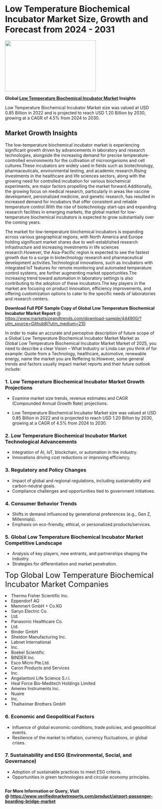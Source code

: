 <H1>Low Temperature Biochemical Incubator Market Size, Growth and Forecast from 2024 - 2031</H1><img class="aligncenter size-medium wp-image-584254" src="https://thirdeyenews.in/wp-content/uploads/2024/09/Global-Market-Research-300x168.jpeg" alt="" width="300" height="168" /><p><strong>Global&nbsp;<a href="https://www.marketsizeandtrends.com/download-sample/444900/?utm_source=Github8j?utm_medium=210">Low Temperature Biochemical Incubator Market</a> Insights</strong></p><p>Low Temperature Biochemical Incubator Market size was valued at USD 0.85 Billion in 2022 and is projected to reach USD 1.20 Billion by 2030, growing at a CAGR of 4.5% from 2024 to 2030.</p><p><h2>Market Growth Insights</h2> <p>The low-temperature biochemical incubator market is experiencing significant growth driven by advancements in laboratory and research technologies, alongside the increasing demand for precise temperature-controlled environments for the cultivation of microorganisms and cell cultures.These incubators are widely used in fields such as biotechnology, pharmaceuticals, environmental testing, and academic research.Rising investments in the healthcare and life sciences sectors, along with the growing need for controlled incubation for various biochemical experiments, are major factors propelling the market forward.Additionally, the growing focus on medical research, particularly in areas like vaccine development, personalized medicine, and genetic research, has resulted in increased demand for incubators that offer consistent and reliable temperature control.With the rise of biotechnology start-ups and expanding research facilities in emerging markets, the global market for low-temperature biochemical incubators is expected to grow substantially over the coming years.</p> <p>The market for low-temperature biochemical incubators is expanding across various geographical regions, with North America and Europe holding significant market shares due to well-established research infrastructure and increasing investments in life sciences research.However, the Asia-Pacific region is expected to see the fastest growth due to a surge in biotechnology research and pharmaceutical development activities.Technological innovations, such as incubators with integrated IoT features for remote monitoring and automated temperature control systems, are further augmenting market opportunities.The increasing trend toward automation in laboratory settings is also contributing to the adoption of these incubators.The key players in the market are focusing on product innovation, efficiency improvements, and offering customization options to cater to the specific needs of laboratories and research centers.<p><span class=""><strong>Download Full PDF Sample Copy of Global Low Temperature Biochemical Incubator Market Report</strong> @ <a href="https://www.marketsizeandtrends.com/download-sample/444900/?utm_source=Github8j?utm_medium=210" target="_blank">https://www.marketsizeandtrends.com/download-sample/444900/?utm_source=Github8j?utm_medium=210</a></span></p><p>In order to make an accurate and perceptive description of future scope of a Global&nbsp;Low Temperature Biochemical Incubator Market Market as Global&nbsp;Low Temperature Biochemical Incubator Market Market of 2025, you need to describe a clear Vision &ndash; What Industry or Linda can you think of for example: Quote from a Technology, healthcare, automotive, renewable energy, name the market you are Reffering to.However, some general trends and factors usually impact market reports and their future outlook include:</p><h3>1.&nbsp;<strong>Low Temperature Biochemical Incubator Market Growth Projections</strong></h3><ul><li>Examine market size trends, revenue estimates and CAGR (Compounded Annual Growth Rate) projections.</li><li><p>Low Temperature Biochemical Incubator Market size was valued at USD 0.85 Billion in 2022 and is projected to reach USD 1.20 Billion by 2030, growing at a CAGR of 4.5% from 2024 to 2030.</p></li></ul><h3>2.&nbsp;<strong>Low Temperature Biochemical Incubator Market Technological Advancements</strong></h3><ul><li>Integration of AI, IoT, blockchain, or automation in the industry.</li><li>Innovations driving cost reductions or improving efficiency.</li></ul><h3>3.&nbsp;<strong>Regulatory and Policy Changes</strong></h3><ul><li>Impact of global and regional regulations, including sustainability and carbon-neutral goals.</li><li>Compliance challenges and opportunities tied to government initiatives.</li></ul><h3>4.&nbsp;<strong>Consumer Behavior Trends</strong></h3><ul><li>Shifts in demand influenced by generational preferences (e.g., Gen Z, Millennials).</li><li>Emphasis on eco-friendly, ethical, or personalized products/services.</li></ul><h3>5.&nbsp;<strong>Global Low Temperature Biochemical Incubator Market Competitive Landscape</strong></h3><ul><li>Analysis of key players, new entrants, and partnerships shaping the industry.</li><li>Strategies for differentiation and market penetration.</li></ul><p data-pm-slice="1 1 []"><span style="color: inherit; font-family: inherit; font-size: 25px;">Top Global Low Temperature Biochemical Incubator Market Companies</span></p><div class="" data-test-id=""><p><li>Thermo Fisher Scientific Inc.</li><li> Eppendorf AG</li><li> Memmert GmbH + Co.KG</li><li> Sanyo Electric Co.</li><li> Ltd.</li><li> Panasonic Healthcare Co.</li><li> Ltd.</li><li> Binder GmbH</li><li> Sheldon Manufacturing Inc.</li><li> Labnet International</li><li> Inc.</li><li> Boekel Scientific</li><li> BINDER Inc.</li><li> Esco Micro Pte.Ltd.</li><li> Caron Products and Services</li><li> Inc.</li><li> Angelantoni Life Science S.r.l.</li><li> Heal Force Bio-Meditech Holdings Limited</li><li> Amerex Instruments Inc.</li><li> Nuaire</li><li> Inc.</li><li> Thalheimer Brothers GmbH</li></p></div><h3>6.&nbsp;<strong>Economic and Geopolitical Factors</strong></h3><ul><li>Influence of global economic conditions, trade policies, and geopolitical events.</li><li>Resilience of the market to inflation, currency fluctuations, or global crises.</li></ul><h3>7.&nbsp;<strong>Sustainability and ESG (Environmental, Social, and Governance)</strong></h3><ul><li>Adoption of sustainable practices to meet ESG criteria.</li><li>Opportunities in green technologies and circular economy principles.</li></ul><h2><strong style="font-size: 14px;">For More Information or Query, Visit @&nbsp;</strong><a style="background-color: #ffffff; font-size: 14px;" href="https://www.marketsizeandtrends.com/report/low-temperature-biochemical-incubator-market/" target="_blank">https://www.verifiedmarketreports.com/product/airport-passenger-boarding-bridge-market</a></h2>